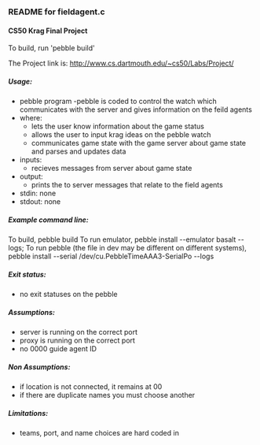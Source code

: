 ### README for fieldagent.c
#### CS50 Krag Final Project 

To build, run 'pebble build'

The Project link is: http://www.cs.dartmouth.edu/~cs50/Labs/Project/

##### Usage: 
* pebble program -pebble is coded to control the watch which communicates with the server and gives information on the feild agents 
* where:
    * lets the user know information about the game status 
    * allows the user to input krag ideas on the pebble watch 
    * communicates game state with the game server about game state and parses and updates data
* inputs:
    * recieves messages from server about game state 
* output:
    * prints the to server messages that relate to the field agents 
 * stdin: none 
* stdout: none

##### Example command line:
To build, pebble build
To run emulator, pebble install --emulator basalt --logs;
To run pebble (the file in dev may be different on different systems), pebble install --serial /dev/cu.PebbleTimeAAA3-SerialPo --logs 

##### Exit status: 
* no exit statuses on the pebble 

##### Assumptions:
* server is running on the correct port
* proxy is running on the correct port 
* no 0000 guide agent ID 

##### Non Assumptions:
* if location is not connected, it remains at 00
* if there are duplicate names you must choose another

##### Limitations:
* teams, port, and name choices are hard coded in 


